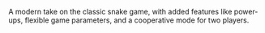 A modern take on the classic snake game, with added features like power-ups, flexible game parameters, and a cooperative mode for two players.
